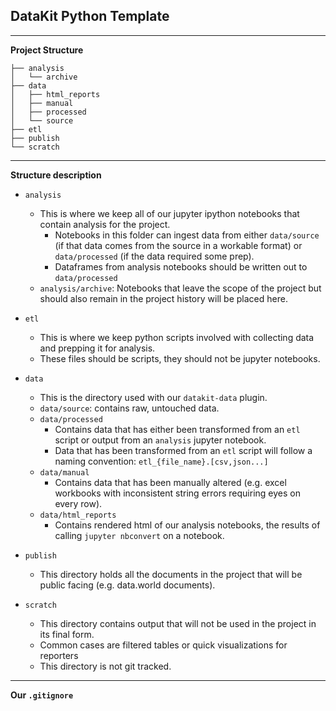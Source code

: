 ## DataKit Python Template
---
**Project Structure**
```
├── analysis
│   └── archive
├── data
│   ├── html_reports
│   ├── manual
│   ├── processed
│   └── source
├── etl
├── publish
└── scratch
```
---

**Structure description**
- `analysis`
  - This is where we keep all of our jupyter ipython notebooks that contain analysis for the project.
    - Notebooks in this folder can ingest data from either `data/source` (if that data comes from the source in a workable format) or `data/processed` (if the data required some prep).
    - Dataframes from analysis notebooks should be written out to `data/processed`
  - `analysis/archive`: Notebooks that leave the scope of the project but should also remain in the project history will be placed here.

- `etl`
  - This is where we keep python scripts involved with collecting data and prepping it for analysis.
  - These files should be scripts, they should not be jupyter notebooks.

- `data`
  - This is the directory used with our `datakit-data` plugin.
  - `data/source`: contains raw, untouched data.
  - `data/processed`
    - Contains data that has either been transformed from an `etl` script or output from an `analysis` jupyter notebook.
    - Data that has been transformed from an `etl` script will follow a naming convention: `etl_{file_name}.[csv,json...]`
  - `data/manual`
    - Contains data that has been manually altered (e.g. excel workbooks with inconsistent string errors requiring eyes on every row).
  - `data/html_reports`
    - Contains rendered html of our analysis notebooks, the results of calling `jupyter nbconvert` on a notebook.

- `publish`
  - This directory holds all the documents in the project that will be public facing (e.g. data.world documents).

- `scratch`
  - This directory contains output that will not be used in the project in its final form.
  - Common cases are filtered tables or quick visualizations for reporters
  - This directory is not git tracked.
---

**Our `.gitignore`**
